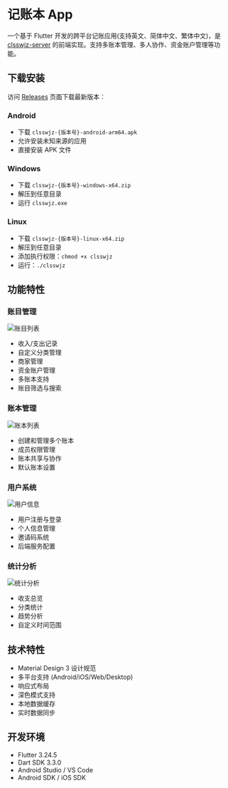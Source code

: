 # 记账本 App

一个基于 Flutter 开发的跨平台记账应用(支持英文、简体中文、繁体中文)，是 [clsswjz-server](https://github.com/clssw1004/clsswjz-server) 的前端实现。支持多账本管理、多人协作、资金账户管理等功能。

## 下载安装

访问 [Releases](https://github.com/clssw1004/clsswjz-app/releases) 页面下载最新版本：

### Android

- 下载 `clsswjz-{版本号}-android-arm64.apk`
- 允许安装未知来源的应用
- 直接安装 APK 文件

### Windows

- 下载 `clsswjz-{版本号}-windows-x64.zip`
- 解压到任意目录
- 运行 `clsswjz.exe`

### Linux

- 下载 `clsswjz-{版本号}-linux-x64.zip`
- 解压到任意目录
- 添加执行权限：`chmod +x clsswjz`
- 运行：`./clsswjz`

## 功能特性

### 账目管理

![账目列表](screenshots/account_items.png)

- 收入/支出记录
- 自定义分类管理
- 商家管理
- 资金账户管理
- 多账本支持
- 账目筛选与搜索

### 账本管理

![账本列表](screenshots/account_books.png)

- 创建和管理多个账本
- 成员权限管理
- 账本共享与协作
- 默认账本设置

### 用户系统

![用户信息](screenshots/user_info.png)

- 用户注册与登录
- 个人信息管理
- 邀请码系统
- 后端服务配置

### 统计分析

![统计分析](screenshots/statistics.png)

- 收支总览
- 分类统计
- 趋势分析
- 自定义时间范围

## 技术特性

- Material Design 3 设计规范
- 多平台支持 (Android/iOS/Web/Desktop)
- 响应式布局
- 深色模式支持
- 本地数据缓存
- 实时数据同步

## 开发环境

- Flutter 3.24.5
- Dart SDK 3.3.0
- Android Studio / VS Code
- Android SDK / iOS SDK
